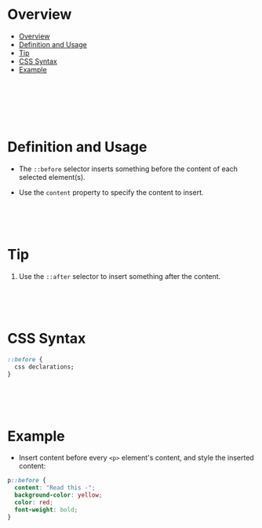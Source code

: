 # Overview

- [Overview](#overview)
- [Definition and Usage](#definition-and-usage)
- [Tip](#tip)
- [CSS Syntax](#css-syntax)
- [Example](#example)

&nbsp;

&nbsp;

&nbsp;

# Definition and Usage

- The `::before` selector inserts something before the content of each selected element(s).

- Use the `content` property to specify the content to insert.

&nbsp;

&nbsp;

# Tip

1. Use the `::after` selector to insert something after the content.

&nbsp;

&nbsp;

# CSS Syntax

```css
::before {
  css declarations;
}
```

&nbsp;

&nbsp;

# Example

- Insert content before every `<p>` element's content, and style the inserted content:

```css
p::before {
  content: "Read this -";
  background-color: yellow;
  color: red;
  font-weight: bold;
}
```
